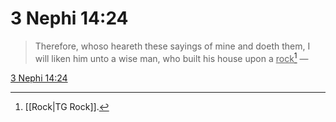 # 3 Nephi 14:24

> Therefore, whoso heareth these sayings of mine and doeth them, I will liken him unto a wise man, who built his house upon a <u>rock</u>[^a] —

[3 Nephi 14:24](https://www.churchofjesuschrist.org/study/scriptures/bofm/3-ne/14?lang=eng&id=p24#p24)


[^a]: [[Rock|TG Rock]].  
